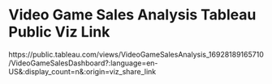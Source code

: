 <h1>Video Game Sales Analysis Tableau Public Viz Link</h1>
https://public.tableau.com/views/VideoGameSalesAnalysis_16928189165710/VideoGameSalesDashboard?:language=en-US&:display_count=n&:origin=viz_share_link
